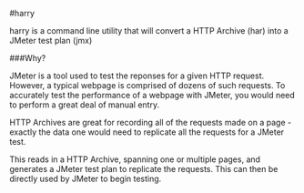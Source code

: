 #harry 

harry is a command line utility that will convert a HTTP Archive (har) into a JMeter test plan (jmx)

###Why?

JMeter is a tool used to test the reponses for a given HTTP request. However, a typical webpage is comprised of dozens of such requests. To accurately test the performance of a webpage with JMeter, you would need to perform a great deal of manual entry.

HTTP Archives are great for recording all of the requests made on a page - exactly the data one would need to replicate all the requests for a JMeter test.

This reads in a HTTP Archive, spanning one or multiple pages, and generates a JMeter test plan to replicate the requests. This can then be directly used by JMeter to begin testing.
